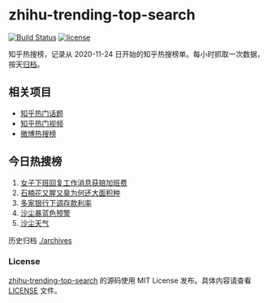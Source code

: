 # zhihu-trending-top-search

[![Build Status](https://github.com/justjavac/zhihu-trending-top-search/workflows/ci/badge.svg?branch=main)](https://github.com/justjavac/zhihu-trending-top-search/actions)
[![license](https://img.shields.io/github/license/justjavac/zhihu-trending-top-search)](https://github.com/justjavac/zhihu-trending-top-search/blob/main/LICENSE)

知乎热搜榜，记录从 2020-11-24
日开始的知乎热搜榜单。每小时抓取一次数据，按天[归档](./archives)。

## 相关项目

- [知乎热门话题](https://github.com/justjavac/zhihu-trending-hot-questions)
- [知乎热门视频](https://github.com/justjavac/zhihu-trending-hot-video)
- [微博热搜榜](https://github.com/justjavac/weibo-trending-hot-search)

## 今日热搜榜

<!-- BEGIN -->
<!-- 最后更新时间 Wed Apr 12 2023 11:03:43 GMT+0800 (China Standard Time) -->

1. [女子下班回复工作消息获赔加班费](https://www.zhihu.com/search?q=女子下班回复工作消息获赔加班费)
1. [石楠花又腥又臭为何还大面积种](https://www.zhihu.com/search?q=石楠花又腥又臭为何还大面积种)
1. [多家银行下调存款利率](https://www.zhihu.com/search?q=多家银行下调存款利率)
1. [沙尘暴蓝色预警](https://www.zhihu.com/search?q=沙尘暴蓝色预警)
1. [沙尘天气](https://www.zhihu.com/search?q=沙尘天气)

<!-- END -->

历史归档 [./archives](./archives)

### License

[zhihu-trending-top-search](https://github.com/justjavac/zhihu-trending-top-search)
的源码使用 MIT License 发布。具体内容请查看 [LICENSE](./LICENSE) 文件。
